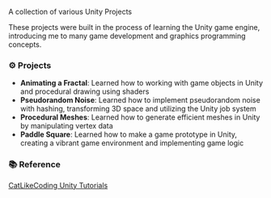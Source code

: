 A collection of various Unity Projects

These projects were built in the process of learning the Unity game engine, introducing me to many game development and graphics programming concepts.

### ⚙️ Projects

- **Animating a Fractal**: Learned how to working with game objects in Unity and procedural drawing using shaders
- **Pseudorandom Noise**: Learned how to implement pseudorandom noise with hashing, transforming 3D space and utilizing the Unity job system
- **Procedural Meshes**: Learned how to generate efficient meshes in Unity by manipulating vertex data
- **Paddle Square**: Learned how to make a game prototype in Unity, creating a vibrant game environment and implementing game logic

### 📚 Reference

[CatLikeCoding Unity Tutorials](https://catlikecoding.com/unity/tutorials/)
